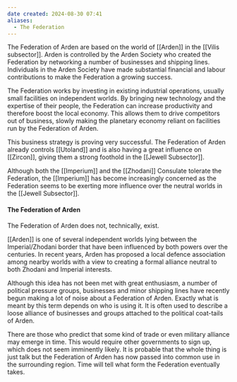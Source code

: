 ```yaml
---
date created: 2024-08-30 07:41
aliases:
  - The Federation
---
```


The Federation of Arden are based on the world of [[Arden]] in the [[Vilis subsector]]. Arden is controlled by the Arden Society who created the Federation by networking a number of businesses and shipping lines. Individuals in the Arden Society have made substantial financial and labour contributions to make the Federation a growing success.

The Federation works by investing in existing industrial operations, usually small facilities on independent worlds. By bringing new technology and the expertise of their people, the Federation can increase productivity and therefore boost the local economy. This allows them to drive competitors out of business, slowly making the planetary economy reliant on facilities run by the Federation of Arden.

This business strategy is proving very successful. The Federation of Arden already controls [[Utoland]] and is also having a great influence on [[Zircon]], giving them a strong foothold in the [[Jewell Subsector]].

Although both the [[Imperium]] and the [[Zhodani]] Consulate tolerate the Federation, the [[Imperium]] has become increasingly concerned as the Federation seems to be exerting more influence over the neutral worlds in the [[Jewell Subsector]].


#### The Federation of Arden

The Federation of Arden does not, technically, exist.

[[Arden]] is one of several independent worlds lying between the Imperial/Zhodani border that have been influenced by both powers over the centuries. In recent years, Arden has proposed a local defence association among nearby worlds with a view to creating a formal alliance neutral to both Zhodani and Imperial interests.

Although this idea has not been met with great enthusiasm, a number of political pressure groups, businesses and minor shipping lines have recently begun making a lot of noise about a Federation of Arden. Exactly what is meant by this term depends on who is using it. It is often used to describe a loose alliance of businesses and groups attached to the political coat-tails of Arden.

There are those who predict that some kind of trade or even military alliance may emerge in time. This would require other governments to sign up, which does not seem imminently likely. It is probable that the whole thing is just talk but the Federation of Arden has now passed into common use in the surrounding region. Time will tell what form the Federation eventually takes.